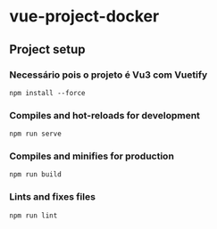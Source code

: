 # vue-project-docker

## Project setup
### Necessário pois o projeto é Vu3 com Vuetify
```
npm install --force
```

### Compiles and hot-reloads for development
```
npm run serve
```

### Compiles and minifies for production
```
npm run build
```

### Lints and fixes files
```
npm run lint
```